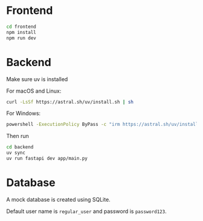 # Frontend

``` bash
cd frontend
npm install
npm run dev
```

# Backend

Make sure uv is installed

For macOS and Linux:
```bash
curl -LsSf https://astral.sh/uv/install.sh | sh
```

For Windows:
```bash
powershell -ExecutionPolicy ByPass -c "irm https://astral.sh/uv/install.ps1 | iex"
```

Then run

``` bash
cd backend
uv sync
uv run fastapi dev app/main.py
```

# Database

A mock database is created using SQLite.

Default user name is `regular_user` and password is `password123`.